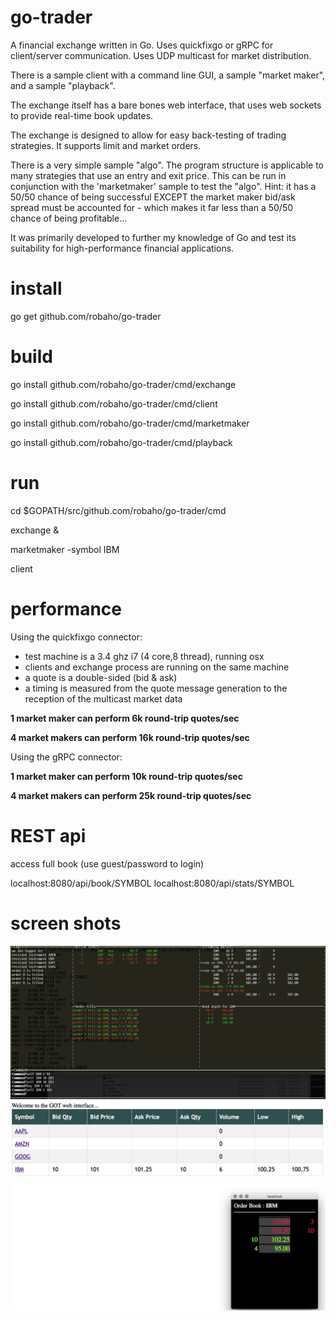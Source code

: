 # go-trader

A financial exchange written in Go. Uses quickfixgo or gRPC for client/server communication. Uses UDP multicast for market distribution.

There is a sample client with a command line GUI, a sample "market maker", and a sample "playback".

The exchange itself has a bare bones web interface, that uses web sockets to provide real-time book updates.

The exchange is designed to allow for easy back-testing of trading strategies. It supports limit and market orders.

There is a very simple sample "algo". The program structure is applicable to many strategies that use an entry and exit price.
This can be run in conjunction with the 'marketmaker' sample to test the "algo". Hint: it has a 50/50 chance of being successful EXCEPT the
market maker bid/ask spread must be accounted for - which makes it far less than a 50/50 chance of being profitable...  

It was primarily developed to further my knowledge of Go and test its suitability for high-performance financial applications.

# install

go get github.com/robaho/go-trader

# build

go install github.com/robaho/go-trader/cmd/exchange

go install github.com/robaho/go-trader/cmd/client

go install github.com/robaho/go-trader/cmd/marketmaker

go install github.com/robaho/go-trader/cmd/playback

# run

cd $GOPATH/src/github.com/robaho/go-trader/cmd

exchange &

marketmaker -symbol IBM

client

# performance

Using the quickfixgo connector:

- test machine is a 3.4 ghz i7 (4 core,8 thread), running osx
- clients and exchange process are running on the same machine
- a quote is a double-sided (bid & ask) 
- a timing is measured from the quote message generation to the reception of the multicast market data

**1 market maker can perform 6k round-trip quotes/sec**

**4 market makers can perform 16k round-trip quotes/sec** 

Using the gRPC connector:

**1 market maker can perform 10k round-trip quotes/sec**

**4 market makers can perform 25k round-trip quotes/sec** 

# REST api

access full book (use guest/password to login)

localhost:8080/api/book/SYMBOL
localhost:8080/api/stats/SYMBOL

# screen shots

![client screen shot](doc/clientss.png)
![web screen shot](doc/webss.png)

